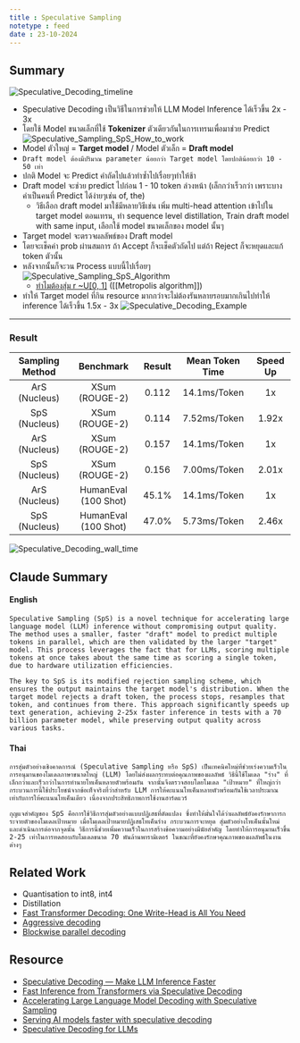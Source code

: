```yaml
---
title : Speculative Sampling
notetype : feed
date : 23-10-2024
---
```


## Summary
![Speculative_Decoding_timeline](/assets/img/Other/LLM/Speculative_Decoding_timeline.avif)
- Speculative Decoding เป็นวิธีในการช่วยให้ LLM Model Inference ได้เร็วขึ้น 2x - 3x
- โดยใช้ Model ขนาดเล็กที่ใช้ **Tokenizer** ตัวเดียวกันในการเทรนเพื่อมาช่วย Predict
![Speculative_Sampling_SpS_How_to_work](/assets/img/Other/LLM/Speculative_Sampling_SpS_How_to_work.avif)
- Model ตัวใหญ่ = **Target model** / Model ตัวเล็ก = **Draft model**
- `Draft model ต้องมีปริมาณ parameter น้อยกว่า Target model โดยปกติน้อยกว่า 10 - 50 เท่า`
- ปกติ Model จะ Predict คำถัดไปแล้วทำซ้ำไปเรื่อยๆทำให้ช้า
- Draft model จะช่วย predict ไปก่อน 1 - 10 token ล่วงหน้า (เล็กกว่าเร็วกว่า เพราะบางคำเป็นคนที่ Predict ได้ง่ายๆเช่น of, the)
    - วิธีเลือก draft model มาใช้มีหลายวิธีเช่น เพิ่ม multi-head attention เข้าไปใน target model ตอนเทรน, ทำ sequence level distillation, Train draft model with same input, เลือกใช้ model ขนาดเล็กของ model นั้นๆ
- Target model จะตรวจผลลัพธ์ของ Draft model
- โดยจะเช็คค่า prob ผ่านสมการ ถ้า Accept ก็จะเช็คตัวถัดไป แต่ถ้า Reject ก็จะหยุดและแก้ token ตัวนั้น
- หลังจากนั้นก็จะวน Process แบบนี้ไปเรื่อยๆ
![Speculative_Sampling_SpS_Algorithm](/assets/img/Other/LLM/Speculative_Sampling_SpS_Algorithm.avif)
    - [ทำไมต้องสุ่ม r ~U[0, 1]](https://en.wikipedia.org/wiki/Metropolis–Hastings_algorithm) ([[Metropolis algorithm]])
- ทำให้ Target model ที่กิน resource มากกว่าจะไม่ต้องรันหลายรอบมากเกินไปทำให้ inference ได้เร็วขึ้น 1.5x - 3x
![Speculative_Decoding_Example](/assets/img/Other/LLM/Speculative_Decoding_Example.avif)

---

### Result

Sampling Method|Benchmark|Result|Mean Token Time|Speed Up
:---:|:---:|:---:|:---:|:---:
ArS (Nucleus)|XSum (ROUGE-2)|0.112|14.1ms/Token |1x
SpS (Nucleus)|XSum (ROUGE-2)|0.114|7.52ms/Token |1.92x
ArS (Nucleus)|XSum (ROUGE-2)|0.157|14.1ms/Token |1x
SpS (Nucleus)|XSum (ROUGE-2)|0.156|7.00ms/Token |2.01x
ArS (Nucleus)|HumanEval (100 Shot)|45.1% |14.1ms/Token |1x
SpS (Nucleus)|HumanEval (100 Shot)|47.0%|5.73ms/Token |2.46x

![Speculative_Decoding_wall_time](/assets/img/Other/LLM/Speculative_Decoding_wall_time.avif)

## Claude Summary
#### English
```
Speculative Sampling (SpS) is a novel technique for accelerating large language model (LLM) inference without compromising output quality. The method uses a smaller, faster "draft" model to predict multiple tokens in parallel, which are then validated by the larger "target" model. This process leverages the fact that for LLMs, scoring multiple tokens at once takes about the same time as scoring a single token, due to hardware utilization efficiencies.

The key to SpS is its modified rejection sampling scheme, which ensures the output maintains the target model's distribution. When the target model rejects a draft token, the process stops, resamples that token, and continues from there. This approach significantly speeds up text generation, achieving 2-25x faster inference in tests with a 70 billion parameter model, while preserving output quality across various tasks.
```
#### Thai
```
การสุ่มตัวอย่างเชิงคาดการณ์ (Speculative Sampling หรือ SpS) เป็นเทคนิคใหม่ที่ช่วยเร่งความเร็วในการอนุมานของโมเดลภาษาขนาดใหญ่ (LLM) โดยไม่ส่งผลกระทบต่อคุณภาพของผลลัพธ์ วิธีนี้ใช้โมเดล "ร่าง" ที่เล็กกว่าและเร็วกว่าในการทำนายโทเค็นหลายตัวพร้อมกัน จากนั้นจึงตรวจสอบโดยโมเดล "เป้าหมาย" ที่ใหญ่กว่า กระบวนการนี้ใช้ประโยชน์จากข้อเท็จจริงที่ว่าสำหรับ LLM การให้คะแนนโทเค็นหลายตัวพร้อมกันใช้เวลาประมาณเท่ากับการให้คะแนนโทเค็นเดียว เนื่องจากประสิทธิภาพการใช้งานฮาร์ดแวร์

กุญแจสำคัญของ SpS คือการใช้วิธีการสุ่มตัวอย่างแบบปฏิเสธที่ดัดแปลง ซึ่งทำให้มั่นใจได้ว่าผลลัพธ์ยังคงรักษาการกระจายตัวของโมเดลเป้าหมาย เมื่อโมเดลเป้าหมายปฏิเสธโทเค็นร่าง กระบวนการจะหยุด สุ่มตัวอย่างโทเค็นนั้นใหม่ และดำเนินการต่อจากจุดนั้น วิธีการนี้ช่วยเพิ่มความเร็วในการสร้างข้อความอย่างมีนัยสำคัญ โดยทำให้การอนุมานเร็วขึ้น 2-25 เท่าในการทดสอบกับโมเดลขนาด 70 พันล้านพารามิเตอร์ ในขณะที่ยังคงรักษาคุณภาพของผลลัพธ์ในงานต่างๆ
```

## Related Work
- Quantisation to int8, int4
- Distillation 
- [Fast Transformer Decoding: One Write-Head is All You Need](https://arxiv.org/abs/1911.02150)
- [Aggressive decoding](https://arxiv.org/abs/2205.10350)
- [Blockwise parallel decoding](https://arxiv.org/abs/1811.03115)


## Resource
- [Speculative Decoding — Make LLM Inference Faster](https://medium.com/ai-science/speculative-decoding-make-llm-inference-faster-c004501af120)
- [Fast Inference from Transformers via Speculative Decoding](https://arxiv.org/abs/2211.17192)
- [Accelerating Large Language Model Decoding with Speculative Sampling](https://arxiv.org/abs/2302.01318)
- [Serving AI models faster with speculative decoding](https://research.ibm.com/blog/speculative-decoding)
- [Speculative Decoding for LLMs](https://github.com/hemingkx/SpeculativeDecodingPapers?tab=readme-ov-file#speculative-decoding-for-llms)